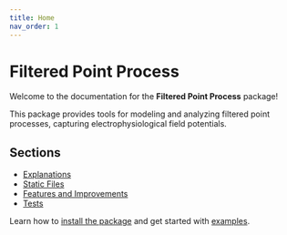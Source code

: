 ```yaml
---
title: Home
nav_order: 1
---
```


# Filtered Point Process

Welcome to the documentation for the **Filtered Point Process** package!

This package provides tools for modeling and analyzing filtered point processes, capturing electrophysiological field potentials.

## Sections

- [Explanations](./Explanations/)
- [Static Files](./static/)
- [Features and Improvements](./Features_and_improvements/)
- [Tests](./tests/)

Learn how to [install the package](./README/) and get started with [examples](./Examples_pp/).
